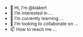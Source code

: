 - 👋 Hi, I’m @klakert
- 👀 I’m interested in ...
- 🌱 I’m currently learning ...
- 💞️ I’m looking to collaborate on ...
- 📫 How to reach me ...

<!---
klakert/klakert is a ✨ special ✨ repository because its `README.md` (this file) appears on your GitHub profile.
You can click the Preview link to take a look at your changes.
--->
